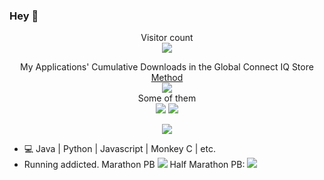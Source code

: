 ### Hey 👋
<p align="center">
  Visitor count<br>
  <img src="https://profile-counter.glitch.me/Likenttt/count.svg" />
</p>
<p align="center">
  My Applications' Cumulative Downloads in the Global Connect IQ Store<a href="https://github.com/Likenttt/Likenttt/blob/main/queryAllDownloads.py"> Method</a><br>
  <img src="https://img.shields.io/badge/All_Apps-176646-red"/><br>
  Some of them<br>
  <img src="https://img.shields.io/badge/JumpJump-94891-green"/>
  <img src="https://img.shields.io/badge/满江红WF-3199-red"/>
</p>

<p align="center">
  <img align="center" src="https://github-readme-stats.vercel.app/api?username=likenttt&show_icons=true&count_private=true&include_all_commits=true" />
</p>

- 💻 Java | Python | Javascript | Monkey C | etc.
- Running addicted. Marathon PB <img src="https://img.shields.io/badge/Marathon_PB-3:21:15-green"/> Half Marathon PB: <img src="https://img.shields.io/badge/Half_Marathon_PB-1:33:12-red"/>
